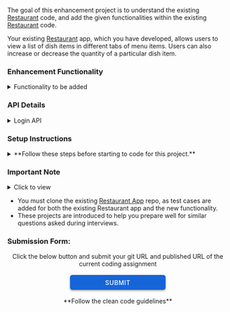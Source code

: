 The goal of this enhancement project is to understand the existing <a href="https://learning.ccbp.in/question/d51bb3e2-c4f7-4e1a-bcdb-b0970b57be00" target="_blank_">Restaurant</a> code, and add the given functionalities within the existing <a href="https://learning.ccbp.in/question/d51bb3e2-c4f7-4e1a-bcdb-b0970b57be00" target="_blank_">Restaurant</a> code.

Your existing <a href="https://learning.ccbp.in/question/d51bb3e2-c4f7-4e1a-bcdb-b0970b57be00" target="_blank_">Restaurant</a> app, which you have developed, allows users to view a list of dish items in different tabs of menu items. Users can also increase or decrease the quantity of a particular dish item.

### Enhancement Functionality


<details>
<summary>Functionality to be added</summary>

- Keep the existing code in **Home Route** and add a **Login Route** and a **Cart Route** to the application.
- **Login Route Functionality**
  - When a valid username and password are provided and the Login button is clicked, navigate the user to the Home route. Else, display the error message. Use `js-cookie` to maintain Cookies for authentication.
  - If an authenticated user attempts to access either the **Home Route** or **Cart Route**, they should be redirected to the corresponding route. Else, should be redirected to the **Login Route**.
- **Home Route Functionality**

  - When the Cart icon button in the header is clicked, then the page should be navigated to the **Cart** route.
  - When the restaurant name in the header is clicked, then the page should be navigated to the **Home** route.
  - Add a `Logout` button in the header of the **Home Route** and add corresponding functionality.
  - Add a feature to add items to the cart with a click of a button. The `ADD TO CART` button should be displayed only if the dish items are available and the dish quantity is greater than **0**.
    - When the `ADD TO CART` button of a particular dish item is clicked, that dish item should be added to the **Cart Route** and the count should be increased by one at the cart icon.
    - When the user clicks the `ADD TO CART` button multiple times, the count should not increase at the cart icon as it is the same item and count in the **Cart Route** should be increased for that particular dish.

- **Cart Route Functionality**

  - The `Cart` Route should have a header similar to the Home Route.
  - Add a `Remove All` button in the `Cart Route`. Implement this by adding a button.
    - When a user clicks on the **Remove All** button, all the cart items should be removed from the cart and an <a href="https://assets.ccbp.in/frontend/react-js/nxt-trendz-empty-cart-img.png" target="_blank_">Empty Cart Image</a> should be displayed.
  - Each cart item on the cart page should include the dish name, dish image, dish price, plus (`+`) button, minus (`-`) button, quantity of the dish item, and a remove button.
  - In each cart item in the cart
    - When the plus button is clicked, then the quantity of the dish should be increased and when minus button is clicked, then the quantity of the dish should be decreased.
    - When the quantity of a dish reaches zero, the dish item should be removed from the cart.
    - Based on the quantity of the dish, the dish price should be updated accordingly.
    - When a user clicks on the remove button, the cart item should be removed from the cart list.

- You need to use **React Context** to maintain that sync between the **Home Route** and **Cart Route**. Use the context as given below for the test cases to pass.

  - The `CartContext` has an object with the following properties
    - `cartList`- this key stores the cart items
    - `removeAllCartItems`- this method is used to remove all the cart items in the cartList
    - `addCartItem`- this method adds the cart item to the cartList
    - `removeCartItem`- this method removes the cart item from the cartList
    - `incrementCartItemQuantity`- this method increases the quantity of a dish in the cartList
    - `decrementCartItemQuantity`- this method decreases the quantity of a dish in the cartList

- Make sure your application maintains a good CSS styling.

<MultiLineNote>
Generally, in the interviews, the interviewer will not specify you to use context to solve the question. You need to decide based on the use case.
</MultiLineNote>

</details>

### API Details

<details>
<summary>Login API</summary>
<br/>
**Use this API for authentication**

- https://apis.ccbp.in/login

Request:

```json
{
  "username": "rahul",
  "password": "rahul@2021"
}
```

Success Response:

```json
{
  "jwt_token": "token_string"
}
```

Failure Response:

```json
{
  "status_code": 404,
  "error_msg": "Username is not found"
}
```

</details>

### Setup Instructions

<details>
<summary> **Follow these steps before starting to code for this project.**</summary>

- After setting up this project delete the `README.md` file in the CCBP IDE.
- Clone the existing <a href="https://learning.ccbp.in/question/d51bb3e2-c4f7-4e1a-bcdb-b0970b57be00" target="_blank_">Restaurant</a> code from your GitHub account to add new functionalities to it.
  - If the existing <a href="https://learning.ccbp.in/question/d51bb3e2-c4f7-4e1a-bcdb-b0970b57be00" target="_blank_">Restaurant</a> code is not available in your git, push your code to git.
    - <a href="https://learning.ccbp.in/3da6f1a6-0892/course?c_id=ade6e642-cd5c-4896-9edd-3f06d3dc2069&s_id=49896a46-f484-4b42-b459-2626f77e6796&t_id=9f27b553-4bbe-400f-9025-9044f79acda0" target="_blank_">Click here to learn how to push your code to git</a>
  - Once the code is pushed to git, clone it into this project using the below command.

```cmd
git clone {git repository URL} /home/workspace/reactjs/coding-practices/enhancementOfRestaurantApp
```

<MultiLineNote>
In the above command, replace this `{git repository URL}` with your actual Git URL.
</MultiLineNote>

- Download dependencies by running `npm install`
- Start up the app using `npm start`
</details>

### Important Note

<details>
<summary>Click to view</summary>

<br/>

**The following instructions are required for the tests to pass**

- **Routes**

  - `Home` Route should consist of `/` in the URL path
  - `Cart` Route should consist of `/cart` in the URL path

- **Header**

  - The HTML button element _Cart Icon Button_ should have the `data-testid` attribute value as **cart**.

</details>

<MultiLineNote>

- You must clone the existing <a href="https://learning.ccbp.in/question/d51bb3e2-c4f7-4e1a-bcdb-b0970b57be00" target="_blank_">Restaurant App</a> repo, as test cases are added for both the existing Restaurant app and the new functionality.
- These projects are introduced to help you prepare well for similar questions asked during interviews. </MultiLineNote>

### Submission Form:

<center>Click the below button and submit your git URL and published URL of the current coding assignment</center>
<br>
<a  href="https://forms.ccbp.in/restaurant-app-enhancement-project-submission-form" target="_blank_">
  <center><button style="color: #fff; border: none; cursor: pointer; width: 218px; height: 34px; background-color: rgb(22, 101, 216); border-radius: 5.4px; box-shadow: rgb(0 0 0 / 36%) 0px 2px 4px 0px;font-family: Inter;font-size: 14px;color: rgb(255, 255, 255);font-weight: 500;letter-spacing: 0.5px;text-transform: uppercase;">
    SUBMIT
  </button>
  </center>
</a>

<br/>
<center>**Follow the clean code guidelines**</center>
